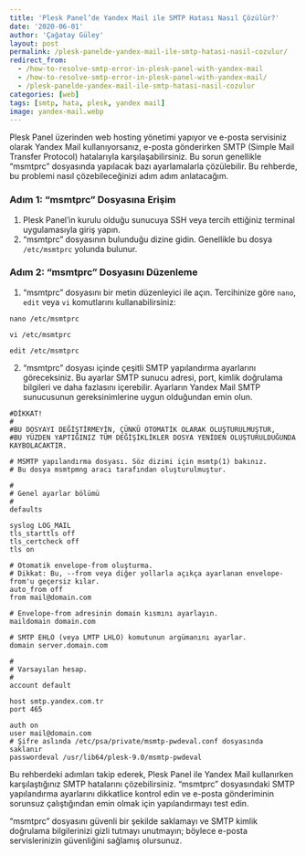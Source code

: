 ```yaml
---
title: 'Plesk Panel’de Yandex Mail ile SMTP Hatası Nasıl Çözülür?'
date: '2020-06-01'
author: 'Çağatay Güley'
layout: post
permalink: /plesk-panelde-yandex-mail-ile-smtp-hatasi-nasil-cozulur/
redirect_from:
  - /how-to-resolve-smtp-error-in-plesk-panel-with-yandex-mail
  - /how-to-resolve-smtp-error-in-plesk-panel-with-yandex-mail/
  - /plesk-panelde-yandex-mail-ile-smtp-hatasi-nasil-cozulur
categories: [web]
tags: [smtp, hata, plesk, yandex mail]
image: yandex-mail.webp
---
```


Plesk Panel üzerinden web hosting yönetimi yapıyor ve e-posta servisiniz olarak Yandex Mail kullanıyorsanız, e-posta gönderirken SMTP (Simple Mail Transfer Protocol) hatalarıyla karşılaşabilirsiniz. Bu sorun genellikle “msmtprc” dosyasında yapılacak bazı ayarlamalarla çözülebilir. Bu rehberde, bu problemi nasıl çözebileceğinizi adım adım anlatacağım.

### **Adım 1: “msmtprc” Dosyasına Erişim**

1. Plesk Panel’in kurulu olduğu sunucuya SSH veya tercih ettiğiniz terminal uygulamasıyla giriş yapın.
2. “msmtprc” dosyasının bulunduğu dizine gidin. Genellikle bu dosya `/etc/msmtprc` yolunda bulunur.

### **Adım 2: “msmtprc” Dosyasını Düzenleme**

1. “msmtprc” dosyasını bir metin düzenleyici ile açın. Tercihinize göre `nano`, `edit` veya `vi` komutlarını kullanabilirsiniz:

```
nano /etc/msmtprc
```

```
vi /etc/msmtprc
```

```
edit /etc/msmtprc
```

2. “msmtprc” dosyası içinde çeşitli SMTP yapılandırma ayarlarını göreceksiniz. Bu ayarlar SMTP sunucu adresi, port, kimlik doğrulama bilgileri ve daha fazlasını içerebilir. Ayarların Yandex Mail SMTP sunucusunun gereksinimlerine uygun olduğundan emin olun.

```
#DİKKAT!
#
#BU DOSYAYI DEĞİŞTİRMEYİN, ÇÜNKÜ OTOMATİK OLARAK OLUŞTURULMUŞTUR,
#BU YÜZDEN YAPTIĞINIZ TÜM DEĞİŞİKLİKLER DOSYA YENİDEN OLUŞTURULDUĞUNDA KAYBOLACAKTIR.

# MSMTP yapılandırma dosyası. Söz dizimi için msmtp(1) bakınız.
# Bu dosya msmtpmng aracı tarafından oluşturulmuştur.

#
# Genel ayarlar bölümü
#
defaults

syslog LOG_MAIL
tls_starttls off
tls_certcheck off
tls on

# Otomatik envelope-from oluşturma.
# Dikkat: Bu, --from veya diğer yollarla açıkça ayarlanan envelope-from'u geçersiz kılar.
auto_from off
from mail@domain.com

# Envelope-from adresinin domain kısmını ayarlayın.
maildomain domain.com

# SMTP EHLO (veya LMTP LHLO) komutunun argümanını ayarlar.
domain server.domain.com

#
# Varsayılan hesap.
#
account default

host smtp.yandex.com.tr
port 465

auth on
user mail@domain.com
# Şifre aslında /etc/psa/private/msmtp-pwdeval.conf dosyasında saklanır
passwordeval /usr/lib64/plesk-9.0/msmtp-pwdeval
```

Bu rehberdeki adımları takip ederek, Plesk Panel ile Yandex Mail kullanırken karşılaştığınız SMTP hatalarını çözebilirsiniz. “msmtprc” dosyasındaki SMTP yapılandırma ayarlarını dikkatlice kontrol edin ve e-posta gönderiminin sorunsuz çalıştığından emin olmak için yapılandırmayı test edin.

“msmtprc” dosyasını güvenli bir şekilde saklamayı ve SMTP kimlik doğrulama bilgilerinizi gizli tutmayı unutmayın; böylece e-posta servislerinizin güvenliğini sağlamış olursunuz.